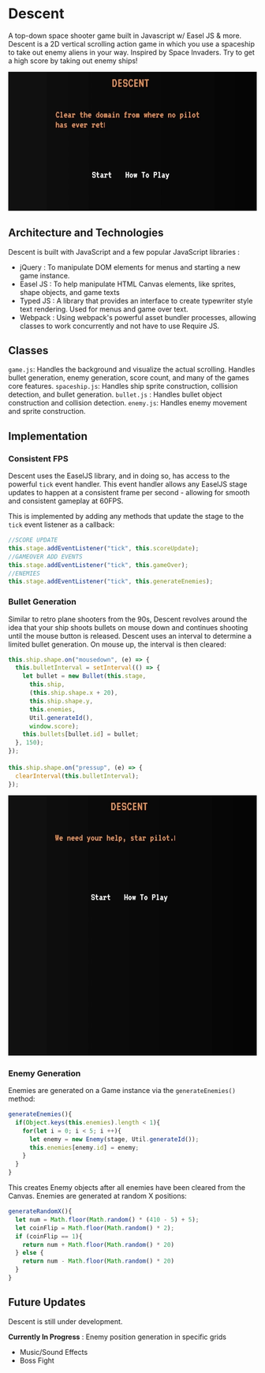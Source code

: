 # Descent
A top-down space shooter game built in Javascript w/ Easel JS &amp; more. Descent is a 2D vertical scrolling action game in which you use a spaceship to take out enemy aliens in your way. Inspired by Space Invaders. Try to get a high score by taking out enemy ships!

![Descent Menu](https://github.com/naelkhann/Descent/raw/master/assets/images/descent_menu.gif)

## Architecture and Technologies
Descent is built with JavaScript and a few popular JavaScript libraries :
- jQuery : To manipulate DOM elements for menus and starting a new game instance.
- Easel JS : To help manipulate HTML Canvas elements, like sprites, shape objects, and game texts
- Typed JS : A library that provides an interface to create typewriter style text rendering. Used for menus and game over text.
- Webpack : Using webpack's powerful asset bundler processes, allowing classes to work concurrently and not have to use Require JS.

## Classes
`game.js`: Handles the background and visualize the actual scrolling. Handles bullet generation, enemy generation, score count, and many of the games core features.
`spaceship.js`: Handles ship sprite construction, collision detection, and bullet generation.
`bullet.js` : Handles bullet object construction and collision detection.
`enemy.js`: Handles enemy movement and sprite construction.


## Implementation
### Consistent FPS
Descent uses the EaselJS library, and in doing so, has access to the powerful `tick` event handler. This event handler allows any EaselJS stage updates to happen at a consistent frame per second - allowing for smooth and consistent gameplay at 60FPS.

This is implemented by adding any methods that update the stage to the `tick` event listener as a callback:

```javascript
//SCORE UPDATE
this.stage.addEventListener("tick", this.scoreUpdate);
//GAMEOVER ADD EVENTS
this.stage.addEventListener("tick", this.gameOver);
//ENEMIES
this.stage.addEventListener("tick", this.generateEnemies);
```

### Bullet Generation
Similar to retro plane shooters from the 90s, Descent revolves around the idea that your ship shoots bullets on mouse down and continues shooting until the mouse button is released. Descent uses an interval to determine a limited bullet generation. On mouse up, the interval is then cleared:

```javascript
this.ship.shape.on("mousedown", (e) => {
  this.bulletInterval = setInterval(() => {
    let bullet = new Bullet(this.stage,
      this.ship,
      (this.ship.shape.x + 20),
      this.ship.shape.y,
      this.enemies,
      Util.generateId(),
      window.score);
    this.bullets[bullet.id] = bullet;
  }, 150);
});

this.ship.shape.on("pressup", (e) => {
  clearInterval(this.bulletInterval);
});
```

![Descent Gameplay](https://github.com/naelkhann/Descent/raw/master/assets/images/descent_play.gif)

### Enemy Generation
Enemies are generated on a Game instance via the `generateEnemies()` method:

```javascript
generateEnemies(){
  if(Object.keys(this.enemies).length < 1){
    for(let i = 0; i < 5; i ++){
      let enemy = new Enemy(stage, Util.generateId());
      this.enemies[enemy.id] = enemy;
    }
  }
}
```

This creates Enemy objects after all enemies have been cleared from the Canvas. Enemies are generated at random X positions:

```javascript
generateRandomX(){
  let num = Math.floor(Math.random() * (410 - 5) + 5);
  let coinFlip = Math.floor(Math.random() * 2);
  if (coinFlip == 1){
    return num + Math.floor(Math.random() * 20)
  } else {
    return num - Math.floor(Math.random() * 20)
  }
}
```


## Future Updates
Descent is still under development.

**Currently In Progress** : Enemy position generation in specific grids
- Music/Sound Effects
- Boss Fight
